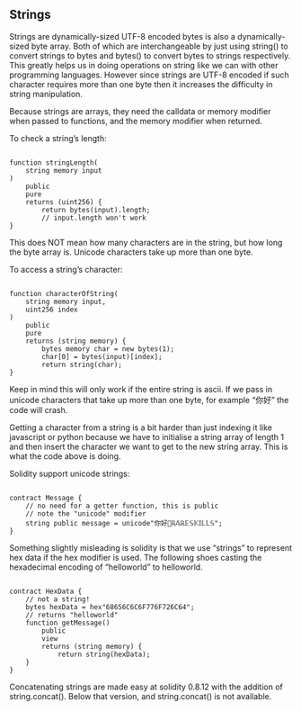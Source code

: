 ## Strings

Strings are dynamically-sized UTF-8 encoded bytes is also a dynamically-sized byte array. Both of which are interchangeable by just using string() to convert strings to bytes and bytes() to convert bytes to strings respectively. This greatly helps us in doing operations on string like we can with other programming languages. However since strings are UTF-8 encoded if such character requires more than one byte then it increases the difficulty in string manipulation.

Because strings are arrays, they need the calldata or memory modifier when passed to functions, and the memory modifier when returned.

To check a string’s length:

```solidity

function stringLength(
    string memory input
) 
    public 
    pure 
    returns (uint256) {
        return bytes(input).length;
        // input.length won't work
}

```

This does NOT mean how many characters are in the string, but how long the byte array is. Unicode characters take up more than one byte.

To access a string’s character:

```solidity

function characterOfString(
    string memory input, 
    uint256 index
) 
    public 
    pure 
    returns (string memory) {
        bytes memory char = new bytes(1);
        char[0] = bytes(input)[index];
        return string(char);
}

```

Keep in mind this will only work if the entire string is ascii. If we pass in unicode characters that take up more than one byte, for example “你好” the code will crash.

Getting a character from a string is a bit harder than just indexing it like javascript or python because we have to initialise a string array of length 1 and then insert the character we want to get to the new string array. This is what the code above is doing.

Solidity support unicode strings:

```solidity

contract Message {
    // no need for a getter function, this is public
    // note the "unicode" modifier
    string public message = unicode"你好👋ℝ𝔸ℝ𝔼𝕊𝕂𝕀𝕃𝕃𝕊";
}
```

Something slightly misleading is solidity is that we use “strings” to represent hex data if the hex modifier is used. The following shoes casting the hexadecimal encoding of “helloworld” to helloworld.

```solidity

contract HexData {
    // not a string!
    bytes hexData = hex"68656C6C6F776F726C64";
    // returns "helloworld"
    function getMessage() 
        public 
        view 
        returns (string memory) {
            return string(hexData);
    }
}

```

Concatenating strings are made easy at solidity 0.8.12 with the addition of string.concat(). Below that version, and string.concat() is not available.
